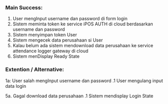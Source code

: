 ### Main Success:

1. User mengInput username dan password di form login
2. Sistem meminta token ke service iPOS AUTH di cloud berdasarkan username dan password
3. Sistem menyimpan token User
4. Sistem mengecek data perusahaan si User
5. Kalau belum ada sistem mendownload data perusahaan ke service attendance logger gateway di cloud
6. Sistem menDisplay Ready State

### Extention / Alternative:
1a: User salah mengInput username dan password
    .1 User mengulang input data login

5a. Gagal download data perusahaan
    .1 Sistem mendisplay Login State

